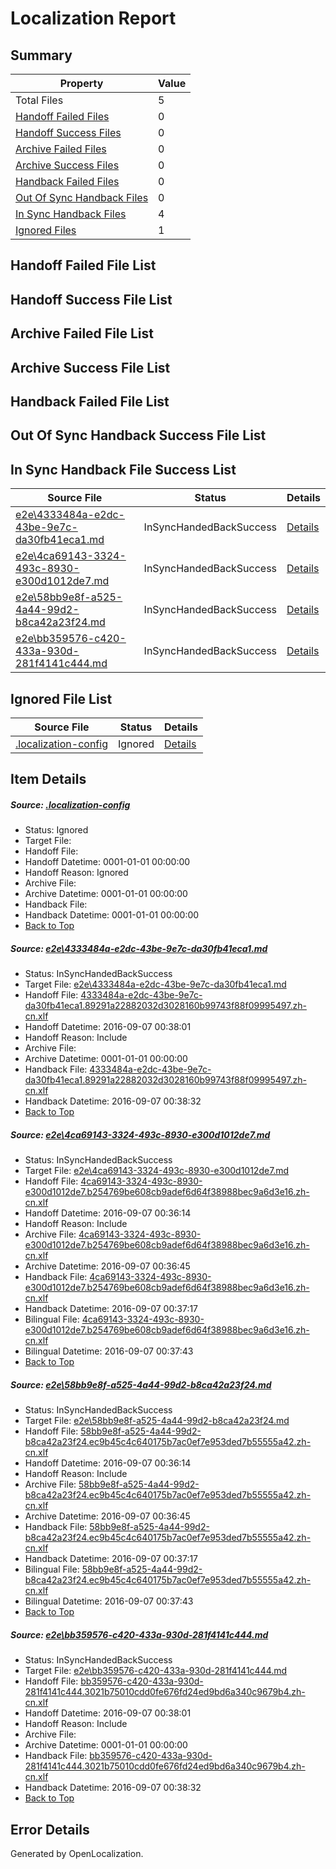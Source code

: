 # <a name='report-top'></a> Localization Report

## Summary
 Property | Value 
 -------- | ----- 
 Total Files | 5
[ Handoff Failed Files ](#handoff-failed-list)| 0
[ Handoff Success Files ](#handoff-success-list)| 0
[ Archive Failed Files ](#archive-failed-list)| 0
[ Archive Success Files ](#archive-success-list)| 0
[ Handback Failed Files ](#handback-failed-list)| 0
[ Out Of Sync Handback Files ](#outofsync-handback-success-list)| 0
[ In Sync Handback Files ](#insync-handback-success-list)| 4
[ Ignored Files ](#ignored-list)| 1

## <a name='handoff-failed-list'></a> Handoff Failed File List

## <a name='handoff-success-list'></a> Handoff Success File List

## <a name='archive-failed-list'></a> Archive Failed File List

## <a name='archive-success-list'></a> Archive Success File List

## <a name='handback-failed-list'></a> Handback Failed File List

## <a name='outofsync-handback-success-list'></a> Out Of Sync Handback Success File List

## <a name='insync-handback-success-list'></a> In Sync Handback File Success List
 Source File | Status | Details 
 ----------- | ------ | ------- 
 [e2e\4333484a-e2dc-43be-9e7c-da30fb41eca1.md](https://github.com/OpenLocalizationTestOrg/ol-test0/blob/d74f77b7559e0c31f192b4b69eb04af5e2625dfd/e2e/4333484a-e2dc-43be-9e7c-da30fb41eca1.md) | InSyncHandedBackSuccess | [Details](#54489b25bbe008cb68c7e727fa0e2abaf461cd7a1)
 [e2e\4ca69143-3324-493c-8930-e300d1012de7.md](https://github.com/OpenLocalizationTestOrg/ol-test0/blob/c0991d06bee301db2ae090bf2b2326df9f624e7e/e2e/4ca69143-3324-493c-8930-e300d1012de7.md) | InSyncHandedBackSuccess | [Details](#7d463cd829cf6145ccc0ff394f8987b6e15a60972)
 [e2e\58bb9e8f-a525-4a44-99d2-b8ca42a23f24.md](https://github.com/OpenLocalizationTestOrg/ol-test0/blob/c0991d06bee301db2ae090bf2b2326df9f624e7e/e2e/58bb9e8f-a525-4a44-99d2-b8ca42a23f24.md) | InSyncHandedBackSuccess | [Details](#190348b9624a660ba2fceff3e6203c45bc76fb5d3)
 [e2e\bb359576-c420-433a-930d-281f4141c444.md](https://github.com/OpenLocalizationTestOrg/ol-test0/blob/d74f77b7559e0c31f192b4b69eb04af5e2625dfd/e2e/bb359576-c420-433a-930d-281f4141c444.md) | InSyncHandedBackSuccess | [Details](#69dee5fbaa04635bd8f1962e59ce1f9c338349be4)

## <a name='ignored-list'></a> Ignored File List
 Source File | Status | Details 
 ----------- | ------ | ------- 
 [.localization-config](https://github.com/OpenLocalizationTestOrg/ol-test0/blob/d74f77b7559e0c31f192b4b69eb04af5e2625dfd/.localization-config) | Ignored | [Details](#3d4f252ac210baf56311d7e97dcc2db10974dbd20)

## Item Details
##### <a name='3d4f252ac210baf56311d7e97dcc2db10974dbd20'></a> Source: [.localization-config](https://github.com/OpenLocalizationTestOrg/ol-test0/blob/d74f77b7559e0c31f192b4b69eb04af5e2625dfd/.localization-config)
* Status: Ignored
* Target File: 
* Handoff File: 
* Handoff Datetime: 0001-01-01 00:00:00
* Handoff Reason: Ignored
* Archive File: 
* Archive Datetime: 0001-01-01 00:00:00
* Handback File: 
* Handback Datetime: 0001-01-01 00:00:00
* [Back to Top](#report-top)

##### <a name='54489b25bbe008cb68c7e727fa0e2abaf461cd7a1'></a> Source: [e2e\4333484a-e2dc-43be-9e7c-da30fb41eca1.md](https://github.com/OpenLocalizationTestOrg/ol-test0/blob/d74f77b7559e0c31f192b4b69eb04af5e2625dfd/e2e/4333484a-e2dc-43be-9e7c-da30fb41eca1.md)
* Status: InSyncHandedBackSuccess
* Target File: [e2e\4333484a-e2dc-43be-9e7c-da30fb41eca1.md](https://github.com/OpenLocalizationTestOrg/ol-test0-zhcn/blob/019f6a59c5a2ded84fc73c2a59655bac3f4010ed/e2e/4333484a-e2dc-43be-9e7c-da30fb41eca1.md)
* Handoff File: [4333484a-e2dc-43be-9e7c-da30fb41eca1.89291a22882032d3028160b99743f88f09995497.zh-cn.xlf](https://github.com/OpenLocalizationTestOrg/ol-test0-handoff/blob/26f96925b46ae1816ccbcfc725075c6a9c156d9d/ol-handoff/OpenLocalizationTestOrg/ol-test0-zhcn/ci/ht/4333484a-e2dc-43be-9e7c-da30fb41eca1.89291a22882032d3028160b99743f88f09995497.zh-cn.xlf)
* Handoff Datetime: 2016-09-07 00:38:01
* Handoff Reason: Include
* Archive File: 
* Archive Datetime: 0001-01-01 00:00:00
* Handback File: [4333484a-e2dc-43be-9e7c-da30fb41eca1.89291a22882032d3028160b99743f88f09995497.zh-cn.xlf](https://github.com/OpenLocalizationTestOrg/ol-test0-handback/blob/a1babfa469b94c1858bfd06b89760be11c1ac579/ol-handback/OpenLocalizationTestOrg/ol-test0-zhcn/ci/ht/4333484a-e2dc-43be-9e7c-da30fb41eca1.89291a22882032d3028160b99743f88f09995497.zh-cn.xlf)
* Handback Datetime: 2016-09-07 00:38:32
* [Back to Top](#report-top)

##### <a name='7d463cd829cf6145ccc0ff394f8987b6e15a60972'></a> Source: [e2e\4ca69143-3324-493c-8930-e300d1012de7.md](https://github.com/OpenLocalizationTestOrg/ol-test0/blob/c0991d06bee301db2ae090bf2b2326df9f624e7e/e2e/4ca69143-3324-493c-8930-e300d1012de7.md)
* Status: InSyncHandedBackSuccess
* Target File: [e2e\4ca69143-3324-493c-8930-e300d1012de7.md](https://github.com/OpenLocalizationTestOrg/ol-test0-zhcn/blob/59793b4eb33b7a1ce4a492d6ab4f39a207b07205/e2e/4ca69143-3324-493c-8930-e300d1012de7.md)
* Handoff File: [4ca69143-3324-493c-8930-e300d1012de7.b254769be608cb9adef6d64f38988bec9a6d3e16.zh-cn.xlf](https://github.com/OpenLocalizationTestOrg/ol-test0-handoff/blob/7e4881b4124f829bde1b1b851bdfa22fa5237709/ol-handoff/OpenLocalizationTestOrg/ol-test0-zhcn/ci/ht/4ca69143-3324-493c-8930-e300d1012de7.b254769be608cb9adef6d64f38988bec9a6d3e16.zh-cn.xlf)
* Handoff Datetime: 2016-09-07 00:36:14
* Handoff Reason: Include
* Archive File: [4ca69143-3324-493c-8930-e300d1012de7.b254769be608cb9adef6d64f38988bec9a6d3e16.zh-cn.xlf](https://github.com/OpenLocalizationTestOrg/ol-test0-handoff/blob/7a036746bfbc9e2a9e3aa61b7c4b9887e112437b/ol-archive/OpenLocalizationTestOrg/ol-test0-zhcn/ci/ht/4ca69143-3324-493c-8930-e300d1012de7.b254769be608cb9adef6d64f38988bec9a6d3e16.zh-cn.xlf)
* Archive Datetime: 2016-09-07 00:36:45
* Handback File: [4ca69143-3324-493c-8930-e300d1012de7.b254769be608cb9adef6d64f38988bec9a6d3e16.zh-cn.xlf](https://github.com/OpenLocalizationTestOrg/ol-test0-handback/blob/3dd42ce01a9c4c64fd98464a68655cabaaec0f9a/ol-handback/OpenLocalizationTestOrg/ol-test0-zhcn/ci/ht/4ca69143-3324-493c-8930-e300d1012de7.b254769be608cb9adef6d64f38988bec9a6d3e16.zh-cn.xlf)
* Handback Datetime: 2016-09-07 00:37:17
* Bilingual File: [4ca69143-3324-493c-8930-e300d1012de7.b254769be608cb9adef6d64f38988bec9a6d3e16.zh-cn.xlf](https://github.com/OpenLocalizationTestOrg/ol-test0-handback/blob/3dd42ce01a9c4c64fd98464a68655cabaaec0f9a/ol-handback/OpenLocalizationTestOrg/ol-test0-zhcn/ci/ht/4ca69143-3324-493c-8930-e300d1012de7.b254769be608cb9adef6d64f38988bec9a6d3e16.zh-cn.xlf)
* Bilingual Datetime: 2016-09-07 00:37:43
* [Back to Top](#report-top)

##### <a name='190348b9624a660ba2fceff3e6203c45bc76fb5d3'></a> Source: [e2e\58bb9e8f-a525-4a44-99d2-b8ca42a23f24.md](https://github.com/OpenLocalizationTestOrg/ol-test0/blob/c0991d06bee301db2ae090bf2b2326df9f624e7e/e2e/58bb9e8f-a525-4a44-99d2-b8ca42a23f24.md)
* Status: InSyncHandedBackSuccess
* Target File: [e2e\58bb9e8f-a525-4a44-99d2-b8ca42a23f24.md](https://github.com/OpenLocalizationTestOrg/ol-test0-zhcn/blob/59793b4eb33b7a1ce4a492d6ab4f39a207b07205/e2e/58bb9e8f-a525-4a44-99d2-b8ca42a23f24.md)
* Handoff File: [58bb9e8f-a525-4a44-99d2-b8ca42a23f24.ec9b45c4c640175b7ac0ef7e953ded7b55555a42.zh-cn.xlf](https://github.com/OpenLocalizationTestOrg/ol-test0-handoff/blob/7e4881b4124f829bde1b1b851bdfa22fa5237709/ol-handoff/OpenLocalizationTestOrg/ol-test0-zhcn/ci/ht/58bb9e8f-a525-4a44-99d2-b8ca42a23f24.ec9b45c4c640175b7ac0ef7e953ded7b55555a42.zh-cn.xlf)
* Handoff Datetime: 2016-09-07 00:36:14
* Handoff Reason: Include
* Archive File: [58bb9e8f-a525-4a44-99d2-b8ca42a23f24.ec9b45c4c640175b7ac0ef7e953ded7b55555a42.zh-cn.xlf](https://github.com/OpenLocalizationTestOrg/ol-test0-handoff/blob/7a036746bfbc9e2a9e3aa61b7c4b9887e112437b/ol-archive/OpenLocalizationTestOrg/ol-test0-zhcn/ci/ht/58bb9e8f-a525-4a44-99d2-b8ca42a23f24.ec9b45c4c640175b7ac0ef7e953ded7b55555a42.zh-cn.xlf)
* Archive Datetime: 2016-09-07 00:36:45
* Handback File: [58bb9e8f-a525-4a44-99d2-b8ca42a23f24.ec9b45c4c640175b7ac0ef7e953ded7b55555a42.zh-cn.xlf](https://github.com/OpenLocalizationTestOrg/ol-test0-handback/blob/3dd42ce01a9c4c64fd98464a68655cabaaec0f9a/ol-handback/OpenLocalizationTestOrg/ol-test0-zhcn/ci/ht/58bb9e8f-a525-4a44-99d2-b8ca42a23f24.ec9b45c4c640175b7ac0ef7e953ded7b55555a42.zh-cn.xlf)
* Handback Datetime: 2016-09-07 00:37:17
* Bilingual File: [58bb9e8f-a525-4a44-99d2-b8ca42a23f24.ec9b45c4c640175b7ac0ef7e953ded7b55555a42.zh-cn.xlf](https://github.com/OpenLocalizationTestOrg/ol-test0-handback/blob/3dd42ce01a9c4c64fd98464a68655cabaaec0f9a/ol-handback/OpenLocalizationTestOrg/ol-test0-zhcn/ci/ht/58bb9e8f-a525-4a44-99d2-b8ca42a23f24.ec9b45c4c640175b7ac0ef7e953ded7b55555a42.zh-cn.xlf)
* Bilingual Datetime: 2016-09-07 00:37:43
* [Back to Top](#report-top)

##### <a name='69dee5fbaa04635bd8f1962e59ce1f9c338349be4'></a> Source: [e2e\bb359576-c420-433a-930d-281f4141c444.md](https://github.com/OpenLocalizationTestOrg/ol-test0/blob/d74f77b7559e0c31f192b4b69eb04af5e2625dfd/e2e/bb359576-c420-433a-930d-281f4141c444.md)
* Status: InSyncHandedBackSuccess
* Target File: [e2e\bb359576-c420-433a-930d-281f4141c444.md](https://github.com/OpenLocalizationTestOrg/ol-test0-zhcn/blob/019f6a59c5a2ded84fc73c2a59655bac3f4010ed/e2e/bb359576-c420-433a-930d-281f4141c444.md)
* Handoff File: [bb359576-c420-433a-930d-281f4141c444.3021b75010cdd0fe676fd24ed9bd6a340c9679b4.zh-cn.xlf](https://github.com/OpenLocalizationTestOrg/ol-test0-handoff/blob/26f96925b46ae1816ccbcfc725075c6a9c156d9d/ol-handoff/OpenLocalizationTestOrg/ol-test0-zhcn/ci/ht/bb359576-c420-433a-930d-281f4141c444.3021b75010cdd0fe676fd24ed9bd6a340c9679b4.zh-cn.xlf)
* Handoff Datetime: 2016-09-07 00:38:01
* Handoff Reason: Include
* Archive File: 
* Archive Datetime: 0001-01-01 00:00:00
* Handback File: [bb359576-c420-433a-930d-281f4141c444.3021b75010cdd0fe676fd24ed9bd6a340c9679b4.zh-cn.xlf](https://github.com/OpenLocalizationTestOrg/ol-test0-handback/blob/a1babfa469b94c1858bfd06b89760be11c1ac579/ol-handback/OpenLocalizationTestOrg/ol-test0-zhcn/ci/ht/bb359576-c420-433a-930d-281f4141c444.3021b75010cdd0fe676fd24ed9bd6a340c9679b4.zh-cn.xlf)
* Handback Datetime: 2016-09-07 00:38:32
* [Back to Top](#report-top)


## Error Details

Generated by OpenLocalization.
